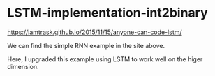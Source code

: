 # LSTM-implementation-int2binary
https://iamtrask.github.io/2015/11/15/anyone-can-code-lstm/

We can find the simple RNN example in the site above.

Here, I upgraded this example using LSTM to work well on the higer dimension.
